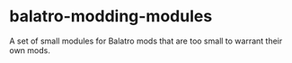 # balatro-modding-modules
A set of small modules for Balatro mods that are too small to warrant their own mods.
